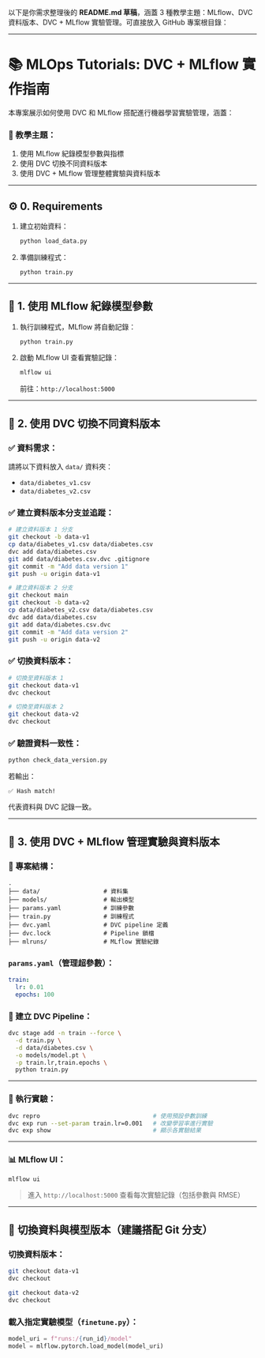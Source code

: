 以下是你需求整理後的 **README.md 草稿**，涵蓋 3 種教學主題：MLflow、DVC 資料版本、DVC + MLflow 實驗管理。可直接放入 GitHub 專案根目錄：

---

# 📚 MLOps Tutorials: DVC + MLflow 實作指南

本專案展示如何使用 DVC 和 MLflow 搭配進行機器學習實驗管理，涵蓋：

### 🧪 教學主題：

1. 使用 MLflow 紀錄模型參數與指標
2. 使用 DVC 切換不同資料版本
3. 使用 DVC + MLflow 管理整體實驗與資料版本

---

## ⚙️ 0. Requirements

1. 建立初始資料：

   ```bash
   python load_data.py
   ```

2. 準備訓練程式：

   ```bash
   python train.py
   ```

---

## 📌 1. 使用 MLflow 紀錄模型參數

1. 執行訓練程式，MLflow 將自動記錄：

   ```bash
   python train.py
   ```

2. 啟動 MLflow UI 查看實驗記錄：

   ```bash
   mlflow ui
   ```

   前往：`http://localhost:5000`

---

## 📌 2. 使用 DVC 切換不同資料版本

### ✅ 資料需求：

請將以下資料放入 `data/` 資料夾：

* `data/diabetes_v1.csv`
* `data/diabetes_v2.csv`

### ✅ 建立資料版本分支並追蹤：

```bash
# 建立資料版本 1 分支
git checkout -b data-v1
cp data/diabetes_v1.csv data/diabetes.csv
dvc add data/diabetes.csv
git add data/diabetes.csv.dvc .gitignore
git commit -m "Add data version 1"
git push -u origin data-v1

# 建立資料版本 2 分支
git checkout main
git checkout -b data-v2
cp data/diabetes_v2.csv data/diabetes.csv
dvc add data/diabetes.csv
git add data/diabetes.csv.dvc
git commit -m "Add data version 2"
git push -u origin data-v2
```

### ✅ 切換資料版本：

```bash
# 切換至資料版本 1
git checkout data-v1
dvc checkout

# 切換至資料版本 2
git checkout data-v2
dvc checkout
```

### ✅ 驗證資料一致性：

```bash
python check_data_version.py
```

若輸出：

```
✅ Hash match!
```

代表資料與 DVC 記錄一致。

---

## 📌 3. 使用 DVC + MLflow 管理實驗與資料版本

### 📁 專案結構：

```
.
├── data/                  # 資料集
├── models/                # 輸出模型
├── params.yaml            # 訓練參數
├── train.py               # 訓練程式
├── dvc.yaml               # DVC pipeline 定義
├── dvc.lock               # Pipeline 鎖檔
├── mlruns/                # MLflow 實驗紀錄
```

### `params.yaml`（管理超參數）：

```yaml
train:
  lr: 0.01
  epochs: 100
```

### 🔧 建立 DVC Pipeline：

```bash
dvc stage add -n train --force \
  -d train.py \
  -d data/diabetes.csv \
  -o models/model.pt \
  -p train.lr,train.epochs \
  python train.py
```

---

### 🚀 執行實驗：

```bash
dvc repro                                # 使用預設參數訓練
dvc exp run --set-param train.lr=0.001   # 改變學習率進行實驗
dvc exp show                             # 顯示各實驗結果
```

---

### 📊 MLflow UI：

```bash
mlflow ui
```

> 進入 `http://localhost:5000` 查看每次實驗記錄（包括參數與 RMSE）

---

## 🔁 切換資料與模型版本（建議搭配 Git 分支）

### 切換資料版本：

```bash
git checkout data-v1
dvc checkout

git checkout data-v2
dvc checkout
```

### 載入指定實驗模型（`finetune.py`）：

```python
model_uri = f"runs:/{run_id}/model"
model = mlflow.pytorch.load_model(model_uri)
```